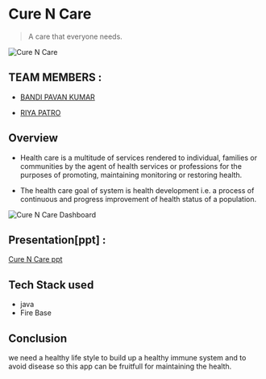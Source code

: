 # Cure N Care
> A care that everyone needs.

![Cure N Care](https://www.themobileindian.com/public/uploads/editor/2020-04-16/practo.png)


## TEAM MEMBERS : 

* [BANDI PAVAN KUMAR](bandi.kumar@s.amity.edu)

* [RIYA PATRO](riya.patro@s.amity.edu)

## Overview

* Health care is a multitude of services rendered to individual, families or communities by the agent of health services or professions for the purposes of promoting, maintaining monitoring or restoring health.

* The health care goal of system is health development i.e. a process of continuous and progress improvement of health status of a population.


![Cure N Care Dashboard](https://www.matellio.com/blog/wp-content/uploads/2020/04/Practo-1024x514.png)




## Presentation[ppt] :

[Cure N Care ppt ](https://drive.google.com/file/d/18T1ExMw_iiHVYU3scicWrHioeABpXnCq/view)



## Tech Stack used

* java
* Fire Base

## Conclusion

we need a healthy life style to build up a healthy immune system and to avoid disease so this app can be fruitfull for maintaining the health.

